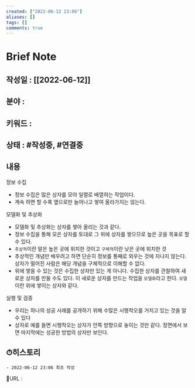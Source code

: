 ```yaml
---
created: ["2022-06-12 23:06"]
aliases: []
tags: []
comments: true
---
```


# Brief Note
## 작성일 : [[2022-06-12]]
## 분야 :
## 키워드 :
## 상태 :  #작성중, #연결중 

## 내용

정보 수집
- 정보 수집은 많은 상자를 모아 일렬로 배열하는 작업이다.
- 계속 하면 할 수록 옆으로만 늘어나고 쌓여 올라가지는 않는다.


모델화 및 추상화
- 모델화 및 추상화는 상자를 쌓아 올리는 것과 같다.
- 정보 수집을 통해 모은 상자를 토대로 그 위에 상자를 쌓으므로 높은 곳을 목표로 할 수 있다.
- `추상적`이란 말은 높은 곳에 위치한 것이고 `구체적`이란 낮은 곳에 위치한 것
- 추상적인 개념만 배우려고 하면 단순히 정보를 통째로 외우는 것에 지나지 않는다. 상자가 떨어진 사람은 해당 개념을 구체적으로 이해할 수 없다.
- 위에 쌓을 수 있는 것은 수집한 상자만 있는 게 아니다. 수집한 상자를 관찰하여 새로운 상자를 만들 수도 있다. 이 새로운 상자를 만드는 작업을 `모델화`라고 한다. `모델`이란 위에 쌓이는 상자와 같다.

실행 및 검증
- 우리는 하나의 성공 사례를 공개하기 위해 수많은 시행착오를 거치고 있는 것을 알 수 있다
- 상자로 예를 들면 시행착오는 상자가 안쪽 방향으로 놓이는 것만 같다. 정면에서 보면 마지막에는 성공한 방법의 상자만 보인다.

## ⏱히스토리
	- 2022-06-12 23:06 최초 작성


📙URL :